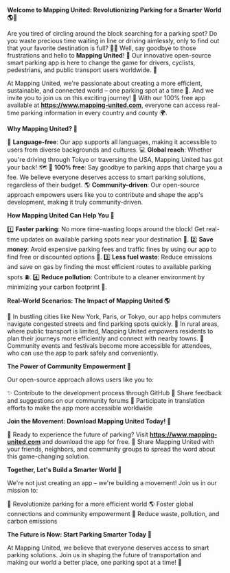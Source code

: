 **Welcome to Mapping United: Revolutionizing Parking for a Smarter World 🌎🚗**

Are you tired of circling around the block searching for a parking spot? Do you waste precious time waiting in line or driving aimlessly, only to find out that your favorite destination is full? 🤦‍♀️ Well, say goodbye to those frustrations and hello to **Mapping United**! 🌟 Our innovative open-source smart parking app is here to change the game for drivers, cyclists, pedestrians, and public transport users worldwide. 💪

At Mapping United, we're passionate about creating a more efficient, sustainable, and connected world – one parking spot at a time 🚀. And we invite you to join us on this exciting journey! 🌈 With our 100% free app available at **https://www.mapping-united.com**, everyone can access real-time parking information in every country and county 🌍.

**Why Mapping United? 🤔**

🎉 **Language-free**: Our app supports all languages, making it accessible to users from diverse backgrounds and cultures.
💻 **Global reach**: Whether you're driving through Tokyo or traversing the USA, Mapping United has got your back! 🗺️
💸 **100% free**: Say goodbye to parking apps that charge you a fee. We believe everyone deserves access to smart parking solutions, regardless of their budget.
🌎 **Community-driven**: Our open-source approach empowers users like you to contribute and shape the app's development, making it truly community-driven.

**How Mapping United Can Help You 🤔**

1️⃣ **Faster parking**: No more time-wasting loops around the block! Get real-time updates on available parking spots near your destination 📍.
2️⃣ **Save money**: Avoid expensive parking fees and traffic fines by using our app to find free or discounted options 🤑.
3️⃣ **Less fuel waste**: Reduce emissions and save on gas by finding the most efficient routes to available parking spots ⛽️.
4️⃣ **Reduce pollution**: Contribute to a cleaner environment by minimizing your carbon footprint 🌿.

**Real-World Scenarios: The Impact of Mapping United 🌎**

🌆 In bustling cities like New York, Paris, or Tokyo, our app helps commuters navigate congested streets and find parking spots quickly.
🚂 In rural areas, where public transport is limited, Mapping United empowers residents to plan their journeys more efficiently and connect with nearby towns.
👥 Community events and festivals become more accessible for attendees, who can use the app to park safely and conveniently.

**The Power of Community Empowerment 🤝**

Our open-source approach allows users like you to:

✨ Contribute to the development process through GitHub
💬 Share feedback and suggestions on our community forums
👥 Participate in translation efforts to make the app more accessible worldwide

**Join the Movement: Download Mapping United Today! 📲**

🎉 Ready to experience the future of parking? Visit **https://www.mapping-united.com** and download the app for free.
🤝 Share Mapping United with your friends, neighbors, and community groups to spread the word about this game-changing solution.

**Together, Let's Build a Smarter World 🌟**

We're not just creating an app – we're building a movement! Join us in our mission to:

💪 Revolutionize parking for a more efficient world
🌎 Foster global connections and community empowerment
💚 Reduce waste, pollution, and carbon emissions

**The Future is Now: Start Parking Smarter Today 🚀**

At Mapping United, we believe that everyone deserves access to smart parking solutions. Join us in shaping the future of transportation and making our world a better place, one parking spot at a time! 🌈